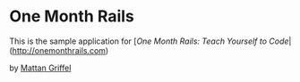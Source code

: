 # One Month Rails

This is the sample application for
[*One Month Rails: Teach Yourself to Code*| (http://onemonthrails.com)

by [Mattan Griffel](http://mattangriffel.com)
